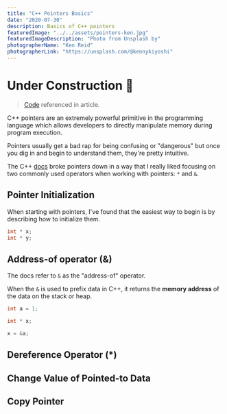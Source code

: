 ```yaml
---
title: "C++ Pointers Basics"
date: "2020-07-30"
description: Basics of C++ pointers
featuredImage: "../../assets/pointers-ken.jpg"
featuredImageDescription: "Photo from Unsplash by"
photographerName: "Ken Reid"
photographerLink: "https://unsplash.com/@kennykiyoshi"
---
```


# Under Construction 🚧

> [Code](https://github.com/rileymiller/riley-miller-personal-site/blob/master/content/blog/c++-pointers/main.cpp) referenced in article.

C++ pointers are an extremely powerful primitive in the programming language which allows developers to directly manipulate memory during program execution.

Pointers usually get a bad rap for being confusing or "dangerous" but once you dig in and begin to understand them, they're pretty intuitive.

The C++ [docs](http://www.cplusplus.com/doc/tutorial/pointers/) broke pointers down in a way that I really liked focusing on two commonly used operators when working with pointers: `*` and `&`.

## Pointer Initialization
When starting with pointers, I've found that the easiest way to begin is by describing how to initialize them.

```cpp
int * x;
int * y;
```

## Address-of operator (&)
The docs refer to `&` as the "address-of" operator.

When the `&` is used to prefix data in C++, it returns the **memory address** of the data on the stack or heap.

```cpp
int a = 1;

int * x;

x = &a;
```

## Dereference Operator (*)

## Change Value of Pointed-to Data

## Copy Pointer